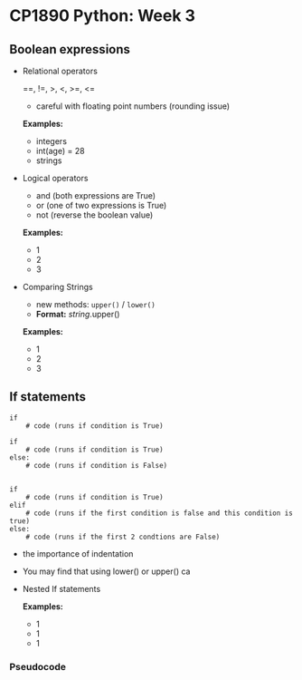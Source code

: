 # CP1890 Python: Week 3

## Boolean expressions

- Relational operators

    ==, !=, >, <, >=, <=

    - careful with floating point numbers (rounding issue)

    **Examples:**
    - integers
    - int(age) = 28
    - strings

- Logical operators

    - and (both expressions are True)
    - or  (one of two expressions is True)
    - not (reverse the boolean value)

    **Examples:**
    - 1
    - 2
    - 3

- Comparing Strings
    - new methods: `upper()` / `lower()`
    - **Format:** *string*.upper()

    **Examples:**
    - 1
    - 2
    - 3


## If statements

    if
        # code (runs if condition is True)

    if
        # code (runs if condition is True)
    else:
        # code (runs if condition is False)


    if 
        # code (runs if condition is True)
    elif 
        # code (runs if the first condition is false and this condition is true)
    else:
        # code (runs if the first 2 condtions are False)


- the importance of indentation
- You may find that using lower() or upper() ca


- Nested If statements

    **Examples:**
    - 1
    - 1
    - 1

### Pseudocode
        